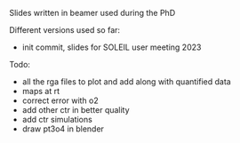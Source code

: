 Slides written in beamer used during the PhD

Different versions used so far:
* init commit, slides for SOLEIL user meeting 2023

Todo:
* all the rga files to plot and add along with quantified data
* maps at rt
* correct error with o2
* add other ctr in better quality
* add ctr simulations
* draw pt3o4 in blender

